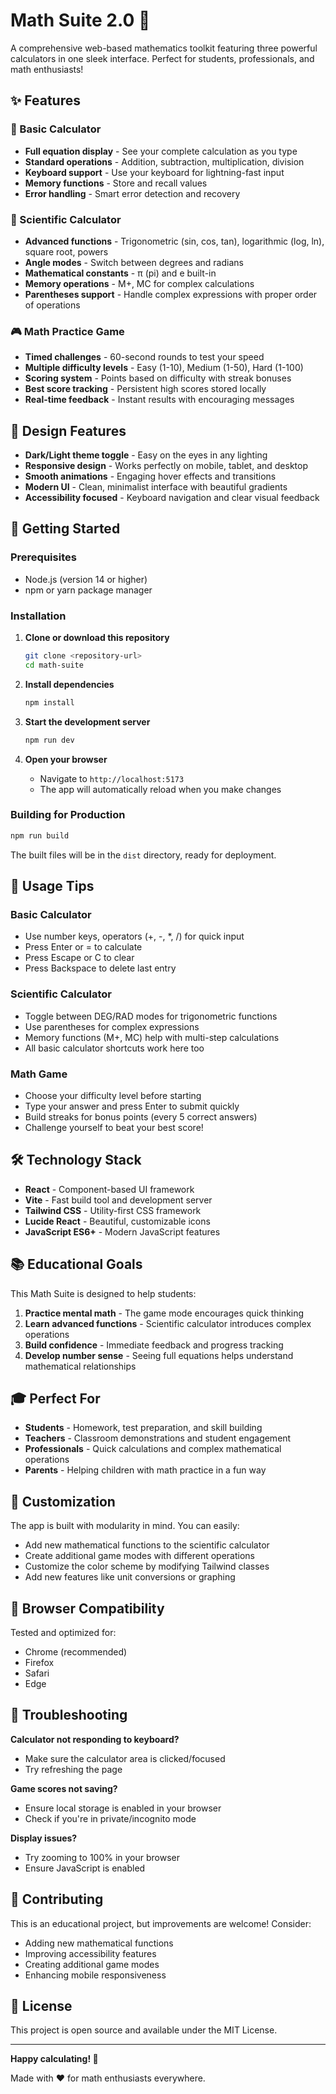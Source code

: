 
# Math Suite 2.0 🧮

A comprehensive web-based mathematics toolkit featuring three powerful calculators in one sleek interface. Perfect for students, professionals, and math enthusiasts!

## ✨ Features

### 🔢 Basic Calculator
- **Full equation display** - See your complete calculation as you type
- **Standard operations** - Addition, subtraction, multiplication, division
- **Keyboard support** - Use your keyboard for lightning-fast input
- **Memory functions** - Store and recall values
- **Error handling** - Smart error detection and recovery

### 🧪 Scientific Calculator
- **Advanced functions** - Trigonometric (sin, cos, tan), logarithmic (log, ln), square root, powers
- **Angle modes** - Switch between degrees and radians
- **Mathematical constants** - π (pi) and e built-in
- **Memory operations** - M+, MC for complex calculations
- **Parentheses support** - Handle complex expressions with proper order of operations

### 🎮 Math Practice Game
- **Timed challenges** - 60-second rounds to test your speed
- **Multiple difficulty levels** - Easy (1-10), Medium (1-50), Hard (1-100)
- **Scoring system** - Points based on difficulty with streak bonuses
- **Best score tracking** - Persistent high scores stored locally
- **Real-time feedback** - Instant results with encouraging messages

## 🎨 Design Features

- **Dark/Light theme toggle** - Easy on the eyes in any lighting
- **Responsive design** - Works perfectly on mobile, tablet, and desktop
- **Smooth animations** - Engaging hover effects and transitions
- **Modern UI** - Clean, minimalist interface with beautiful gradients
- **Accessibility focused** - Keyboard navigation and clear visual feedback

## 🚀 Getting Started

### Prerequisites
- Node.js (version 14 or higher)
- npm or yarn package manager

### Installation

1. **Clone or download this repository**
   ```bash
   git clone <repository-url>
   cd math-suite
   ```

2. **Install dependencies**
   ```bash
   npm install
   ```

3. **Start the development server**
   ```bash
   npm run dev
   ```

4. **Open your browser**
   - Navigate to `http://localhost:5173`
   - The app will automatically reload when you make changes

### Building for Production

```bash
npm run build
```

The built files will be in the `dist` directory, ready for deployment.

## 🎯 Usage Tips

### Basic Calculator
- Use number keys, operators (+, -, *, /) for quick input
- Press Enter or = to calculate
- Press Escape or C to clear
- Press Backspace to delete last entry

### Scientific Calculator
- Toggle between DEG/RAD modes for trigonometric functions
- Use parentheses for complex expressions
- Memory functions (M+, MC) help with multi-step calculations
- All basic calculator shortcuts work here too

### Math Game
- Choose your difficulty level before starting
- Type your answer and press Enter to submit quickly
- Build streaks for bonus points (every 5 correct answers)
- Challenge yourself to beat your best score!

## 🛠️ Technology Stack

- **React** - Component-based UI framework
- **Vite** - Fast build tool and development server
- **Tailwind CSS** - Utility-first CSS framework
- **Lucide React** - Beautiful, customizable icons
- **JavaScript ES6+** - Modern JavaScript features

## 📚 Educational Goals

This Math Suite is designed to help students:

1. **Practice mental math** - The game mode encourages quick thinking
2. **Learn advanced functions** - Scientific calculator introduces complex operations
3. **Build confidence** - Immediate feedback and progress tracking
4. **Develop number sense** - Seeing full equations helps understand mathematical relationships

## 🎓 Perfect For

- **Students** - Homework, test preparation, and skill building
- **Teachers** - Classroom demonstrations and student engagement
- **Professionals** - Quick calculations and complex mathematical operations
- **Parents** - Helping children with math practice in a fun way

## 🔧 Customization

The app is built with modularity in mind. You can easily:
- Add new mathematical functions to the scientific calculator
- Create additional game modes with different operations
- Customize the color scheme by modifying Tailwind classes
- Add new features like unit conversions or graphing

## 📱 Browser Compatibility

Tested and optimized for:
- Chrome (recommended)
- Firefox
- Safari
- Edge

## 🐛 Troubleshooting

**Calculator not responding to keyboard?**
- Make sure the calculator area is clicked/focused
- Try refreshing the page

**Game scores not saving?**
- Ensure local storage is enabled in your browser
- Check if you're in private/incognito mode

**Display issues?**
- Try zooming to 100% in your browser
- Ensure JavaScript is enabled

## 🤝 Contributing

This is an educational project, but improvements are welcome! Consider:
- Adding new mathematical functions
- Improving accessibility features
- Creating additional game modes
- Enhancing mobile responsiveness

## 📄 License

This project is open source and available under the MIT License.

---

**Happy calculating! 🎉**

Made with ❤️ for math enthusiasts everywhere.
